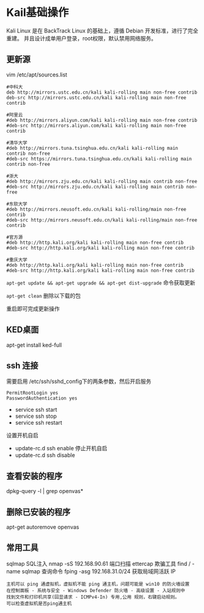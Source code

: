 # Kail基础操作
Kali Linux 是在 BackTrack Linux 的基础上，遵循 Debian 开发标准，进行了完全重建。
并且设计成单用户登录，root权限，默认禁用网络服务。

## 更新源
vim /etc/apt/sources.list
```
#中科大
deb http://mirrors.ustc.edu.cn/kali kali-rolling main non-free contrib
deb-src http://mirrors.ustc.edu.cn/kali kali-rolling main non-free contrib

#阿里云
#deb http://mirrors.aliyun.com/kali kali-rolling main non-free contrib
#deb-src http://mirrors.aliyun.com/kali kali-rolling main non-free contrib

#清华大学
#deb http://mirrors.tuna.tsinghua.edu.cn/kali kali-rolling main contrib non-free
#deb-src https://mirrors.tuna.tsinghua.edu.cn/kali kali-rolling main contrib non-free

#浙大
#deb http://mirrors.zju.edu.cn/kali kali-rolling main contrib non-free
#deb-src http://mirrors.zju.edu.cn/kali kali-rolling main contrib non-free

#东软大学
#deb http://mirrors.neusoft.edu.cn/kali kali-rolling/main non-free contrib
#deb-src http://mirrors.neusoft.edu.cn/kali kali-rolling/main non-free contrib

#官方源
#deb http://http.kali.org/kali kali-rolling main non-free contrib
#deb-src http://http.kali.org/kali kali-rolling main non-free contrib

#重庆大学
#deb http://http.kali.org/kali kali-rolling main non-free contrib
#deb-src http://http.kali.org/kali kali-rolling main non-free contrib
```

`apt-get update && apt-get upgrade && apt-get dist-upgrade` 命令获取更新

`apt-get clean` 删除以下载的包

重启即可完成更新操作

## KED桌面
apt-get install ked-full

## ssh 连接

需要启用 /etc/ssh/sshd_config下的两条参数，然后开启服务
```
PermitRootLogin yes
PasswordAuthentication yes
```
- service ssh start
- service ssh stop
- service ssh restart

设置开机自启
- update-rc.d ssh enable
停止开机自启
- update-rc.d ssh disable

## 查看安装的程序
dpkg-query -l | grep openvas*

## 删除已安装的程序
apt-get autoremove openvas

## 常用工具
sqlmap SQL注入
nmap -sS 192.168.90.61 端口扫描
ettercap 欺骗工具
find / -name sqlmap 查询命令
fping -asg 192.168.31.0/24 获取局域网活跃 IP
```
主机可以 ping 通虚拟机，虚拟机不能 ping 通主机，问题可能是 win10 的防火墙设置
在控制面板 - 系统与安全 - Windows Defender 防火墙 - 高级设置 - 入站规则中
找到文件和打印机共享(回显请求 - ICMPv4-In) 专用,公用 规则，右键启动规则。
可以检查虚拟机是否ping通主机
```
